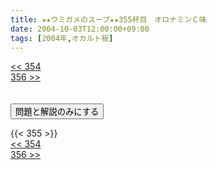```yaml
---
title: ★★ウミガメのスープ★★355杯目　オロナミンＣ味
date: 2004-10-03T12:00:00+09:00
tags: [2004年,オカルト板]
---
```

<div class="th_left"><a href="../354"><< 354</a></div>
<div class="th_right"><a href="../356">356 >></a></div>
<br><br>
<script src="../../js/cupsoup.js"></script>
<form>
<input type="button" value="問題と解説のみにする" onClick="toggleCupsoup()">
</form>
{{< 355 >}}
<div class="th_left"><a href="../354"><< 354</a></div>
<div class="th_right"><a href="../356">356 >></a></div>
